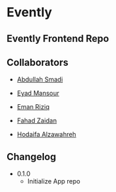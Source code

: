 # Evently

## Evently Frontend Repo

## Collaborators

- [Abdullah Smadi](https://github.com/Abdsmadi4)

- [Eyad Mansour](https://github.com/eyad-mansour)

- [Eman Riziq](https://github.com/EmanRiziq)

- [Fahad Zaidan](https://github.com/fha96)

- [Hodaifa Alzawahreh](https://github.com/HodRZ)

## Changelog

- 0.1.0
  - Initialize App repo
